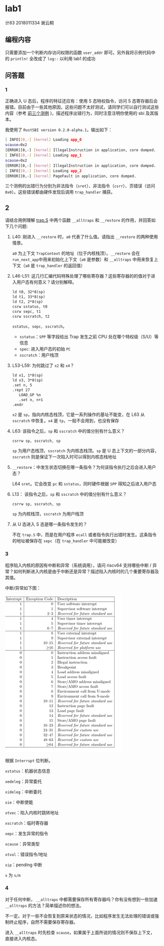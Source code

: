 # lab1

计83 2018011334 谢云桐



## 编程内容

只需要添加一个判断内存访问权限的函数 `user_addr` 即可。另外我将示例代码中的 `println!` 全改成了 `log::` 以利用 lab1 的成功



## 问答题

### 1

正确进入 U 态后，程序的特征还应有：使用 S 态特权指令，访问 S 态寄存器后会报错。目前由于一些其他原因，这些问题不太好测试，请同学们可以自行测试这些内容（参考 [前三个测例](https://github.com/DeathWish5/rCore_tutorial_tests/tree/master/user/src/bin) )，描述程序出错行为，同时注意注明你使用的 sbi 及其版本。

我使用了 `RustSBI version 0.2.0-alpha.1`，输出如下：

```bash
[ INFO][0,-] [kernel] Loading app_0
scause=0x2
[ERROR][0,-] [kernel] IllegalInstruction in application, core dumped.
[ INFO][0,-] [kernel] Loading app_1
scause=0x2
[ERROR][0,-] [kernel] IllegalInstruction in application, core dumped.
[ INFO][0,-] [kernel] Loading app_2
[ERROR][0,-] [kernel] PageFault in application, core dumped.
```

三个测例的出错行为分别为非法指令（`sret`）、非法指令（`csrr`）、页错误（访问 `0x0`）。这些错误都由硬件发现后调用 `trap_handler` 捕获。



## 2

请结合用例理解 [trap.S](https://github.com/rcore-os/rCore-Tutorial-v3/blob/ch2/os/src/trap/trap.S) 中两个函数 `__alltraps` 和 `__restore` 的作用，并回答如下几个问题:

1. L40: 刚进入 `__restore` 时，`a0` 代表了什么值。请指出 `__restore` 的两种使用情景。

   `a0` 为上下文 `TrapContext` 的地址（位于内核栈顶）。`__restore` 会在 `run_next_app`中用来初始化上下文（`a0` 是参数）和 `__alltraps` 中用来恢复上下文（`a0` 是 `trap_handler` 的返回值） 

2. L46-L51: 这几行汇编代码特殊处理了哪些寄存器？这些寄存器的的值对于进入用户态有何意义？请分别解释。

   ```
   ld t0, 32*8(sp)
   ld t1, 33*8(sp)
   ld t2, 2*8(sp)
   csrw sstatus, t0
   csrw sepc, t1
   csrw sscratch, t2
   ```

   `sstatus, sepc, sscratch`。

   - `sstatus`：`SPP` 等字段给出 Trap 发生之前 CPU 处在哪个特权级（S/U）等信息
   - `spec`: 进入用户态的初始 `PC`
   - `sscratch`：用户栈顶

3. L53-L59: 为何跳过了 `x2` 和 `x4`？

   ```
   ld x1, 1*8(sp)
   ld x3, 3*8(sp)
   .set n, 5
   .rept 27
      LOAD_GP %n
      .set n, n+1
   .endr
   ```

   `x2` 是 `sp`，指向内核态栈顶，它是一系列操作的基址不能变，在 L63 从 `sscratch` 中恢复。`x4` 是 `tp`，一般不会用到，也没有保存

4. L63: 该指令之后，`sp` 和 `sscratch` 中的值分别有什么意义？

   ```
   csrrw sp, sscratch, sp
   ```

   `sp` 为用户态栈顶，`sscratch` 为内核态栈顶。`sp` 是 U 态上下文的一部分内容，`sscratch` 则是保证下一次陷入时可以得到内核态栈地址

5. `__restore`：中发生状态切换在哪一条指令？为何该指令执行之后会进入用户态？

   L64 `sret`。它会改变 `pc` 和 `sstatus`，同时硬件根据 `SPP` 得知之后进入用户态

6. L13： 该指令之后，`sp` 和 `sscratch` 中的值分别有什么意义？

   ```
   csrrw sp, sscratch, sp
   ```

   `sp` 为内核栈顶，`sscratch` 为用户栈顶

7. 从 U 态进入 S 态是哪一条指令发生的？

   不在 `trap.S` 中，而是在用户程序 `ecall` 或者指令执行出错时发生。这条指令的地址被保存在 `sepc`（在 `trap_handler` 中可能被改变）



### 3

程序陷入内核的原因有中断和异常（系统调用），请问 riscv64 支持哪些中断 / 异常？如何判断进入内核是由于中断还是异常？描述陷入内核时的几个重要寄存器及其值。

中断/异常如下图：

<img src="lab2_pic/image-20210315165631906.png" alt="image-20210315165631906" style="zoom:50%;" />

根据 `Interrupt` 位判断。

`xstatus`：机器状态信息

`xedeleg`：异常委托

`xideleg`：中断委托

`xie`：中断使能

`xtvec`：陷入内核时跳转地址

`xscratch`：临时寄存器

`xepc`：发生异常的指令

`xcause`：异常类型

`xtval`：错误指令/地址

`xip`：pending 中断

`x` 为 `s/m` 

### 4

对于任何中断， `__alltraps` 中都需要保存所有寄存器吗？你有没有想到一些加速 `__alltraps` 的方法？简单描述你的想法。

不一定。对于一些不会恢复到原来状态的情况，比如程序发生无法处理的错误或强制终止程序，自然不需要保存寄存器。

进入 `__alltraps` 时先检查 `scause`，如果属于上面所说的情况则不保存上下文，直接进入内核态。